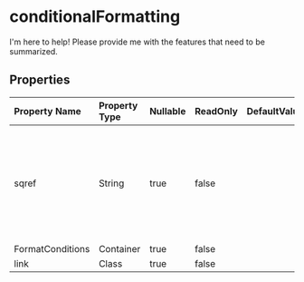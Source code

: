 # **conditionalFormatting**

I'm here to help! Please provide me with the features that need to be summarized. 

## **Properties**

| Property Name | Property Type | Nullable |  ReadOnly | DefaultValue | Description | 
| :- | :- | :- |:- |  :- | :- |
|sqref|String|true|false |  |A public property called "sqref" of type string with a getter and a setter is defined in the class.|
|FormatConditions|Container|true|false |  ||
|link|Class|true|false |  ||

